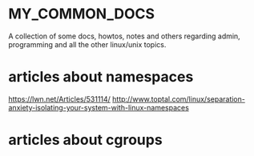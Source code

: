 MY_COMMON_DOCS
=============

A collection of some docs, howtos, notes and others regarding admin, programming and all the other linux/unix topics.

# articles about namespaces

https://lwn.net/Articles/531114/
http://www.toptal.com/linux/separation-anxiety-isolating-your-system-with-linux-namespaces


# articles about cgroups
